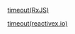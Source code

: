 [timeout(RxJS)](https://github.com/Reactive-Extensions/RxJS/blob/master/doc/api/core/operators/timeout.md)

[timeout(reactivex.io)](http://reactivex.io/documentation/operators/timeout.html)
